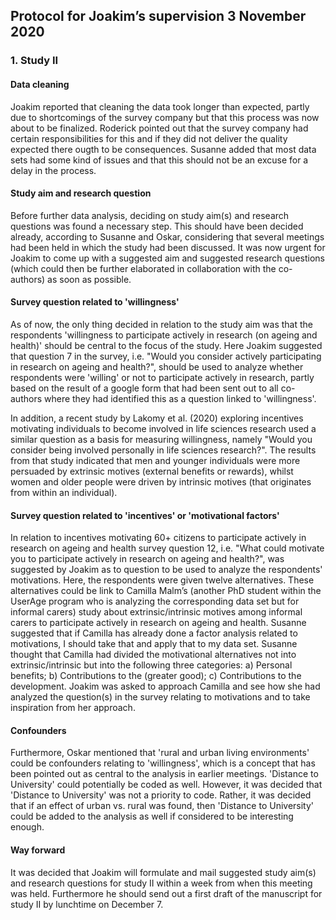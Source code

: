 ## Protocol for Joakim’s supervision 3 November 2020

### 1. Study II

#### Data cleaning
Joakim reported that cleaning the data took longer than expected, partly due to shortcomings of the survey company but that this process was now about to be finalized. Roderick pointed out that the survey company had certain responsibilities for this and if they did not deliver the quality expected there ougth to be consequences. Susanne added that most data sets had some kind of issues and that this should not be an excuse for a delay in the process.

#### Study aim and research question
Before further data analysis, deciding on study aim(s) and research questions was found a necessary step. This should have been decided already, according to Susanne and Oskar, considering that several meetings had been held in which the study had been discussed. It was now urgent for Joakim to come up with a suggested aim and suggested research questions (which could then be further elaborated in collaboration with the co-authors) as soon as possible. 

#### Survey question related to 'willingness'
As of now, the only thing decided in relation to the study aim was that the respondents 'willingness to participate actively in research (on ageing and health)' should be central to the focus of the study. Here Joakim suggested that question 7 in the survey, i.e. "Would you consider actively participating in research on ageing and health?", should be used to analyze whether respondents were 'willing' or not to participate actively in research, partly based on the result of a google form that had been sent out to all co-authors where they had identified this as a question linked to 'willingness'. 

In addition, a recent study by Lakomy et al. (2020) exploring incentives motivating individuals to become involved in life sciences research used a similar question as a basis for measuring willingness, namely "Would you consider being involved personally in life sciences research?". The results from that study indicated that men and younger individuals were more persuaded by extrinsic motives (external benefits or rewards), whilst women and older people were driven by intrinsic motives (that originates from within an individual). 

#### Survey question related to 'incentives' or 'motivational factors'
In relation to incentives motivating 60+ citizens to participate actively in research on ageing and health survey question 12, i.e. "What could motivate you to participate actively in research on ageing and health?", was suggested by Joakim as to question to be used to analyze the respondents' motivations. Here, the respondents were given twelve alternatives. These alternatives could be link to Camilla Malm’s (another PhD student within the UserAge program who is analyzing the corresponding data set but for informal carers) study about extrinsic/intrinsic motives among informal carers to participate actively in research on ageing and health. Susanne suggested that if Camilla has already done a factor analysis related to motivations, I should take that and apply that to my data set. Susanne thought that Camilla had divided the motivational alternatives not into extrinsic/intrinsic but into the following three categories: a) Personal benefits; b) Contributions to the (greater good); c) Contributions to the development. Joakim was asked to approach Camilla and see how she had analyzed the question(s) in the survey relating to motivations and to take inspiration from her approach. 

#### Confounders
Furthermore, Oskar mentioned that 'rural and urban living environments' could be confounders relating to 'willingness', which is a concept that has been pointed out as central to the analysis in earlier meetings. 'Distance to University' could potentially be coded as well. However, it was decided that 'Distance to University' was not a priority to code. Rather, it was decided that if an effect of urban vs. rural was found, then 'Distance to University' could be added to the analysis as well if considered to be interesting enough.

#### Way forward
It was decided that Joakim will formulate and mail suggested study aim(s) and research questions for study II within a week from when this meeting was held. Furthermore he should send out a first draft of the manuscript for study II by lunchtime on December 7.

<!--
### 2. Systematic literature review

In the last supervision, Joakim was asked to conduct a proper systematic literature review in order to better connect his PhD project and its individual studies to the adequate research literature. Joakim explained that he had so far constructed a search string, conducted a search in the SCOPUS database to see the number of hits it generated (=361) and in addition received some feedback on from Oskar and Susanne on the search string syntax. This was the search string Joakim had suggested:

> (citizen* OR public* OR people* OR patient* OR individual* OR person*) 

> AND (attitude* OR belie* OR opinion* OR perceiv* OR perception* OR idea* OR judgement* OR "ways of thinking" OR experience* OR aware* OR willing* OR value* OR impetus* OR incentive* OR inclination* OR interest* OR motive* OR reason* OR wish* OR disposition* OR drive*)

> AND (involv* OR engag* OR participat* OR collaborat* OR user-driven OR patient-driven OR co-produc* OR transdisciplinar* OR community-based)

> AND (research* OR scien*)

Oskar's feedback was that he wondered if the search string was intended to be used for an individual study or more broadly for the entire project. He also thought that the search string had an emphasis on citizens but that it omitted aging. Susanne thought that the following terms were missing: ‘user’; ‘communication’; 'knowledge translation’. In addition, she thought that the “approaches” we had identified such as ‘MODE 2’, ‘PPI’,’Participatory Action Research’ might also be fruitful to include.

Roderick comments concerned the time frame and whether or not the search should be limited to a Swedish or Scandinavian context. He also thought that 'ageing/aging' should be included in the search.

It was decided that the time frame should be set to 2000-2020; not restricted to a Scandinavian or Swedish context; that the search would include titles, abstracts and keywords; that it should contain only peer-reviewed articles and no gray literature; and that Joakim should conduct one generic search for all studies but then add (and deletes) some terms for the particular studies. Based on these instructions, Joakim will meet up with a librarian and perform literary searches as soon as possible.

### 3. Study I

Roderick had sent his detailed feedback on study I to Oskar, Susanne and Joakim a few weeks ago. During the meeting, Roderick summarized his feedback stating that the manuscript in its current form needed to link better to relevant literature on accessibility building and specifically to what had been done earlier by researchers at CASE. Here [WHO's Housing and health guidelines](https://www.who.int/publications/i/item/9789241550376) provided a good resource, he suggested. Additionaly, he thought that the study needed to anchor the concept of wicked problem more thoroughly in theory. Furthermore, in the conclusion we needed to more explicitly articulate what we had learned from the RC sessions and how it added to the current state of knowledge; what added value of using the RC we saw and whether using the method in the current way had enabled us to learn something new.

Joakim suggested an [article](https://www.ssoar.info/ssoar/handle/document/39517) by Mayring describing more explicitly and step-by-step the deductive content analysis method. However, Oskar pointed out that no critical comments had been given about deductive content analysis by the reviewers and Susanne stated that there was no time or idea to go back and redo the analysis at this point but that the article could very well be used later in my doctoral dissertation.

To summarize, it was decided that whilst Joakim would continue to focus on study II, Oskar would edit the manuscript of study I based on the initiated feedback provided by Roderick and the external reviewers. Then he would send the manuscript to Susanne who would send it to Joakim. It was considered realistic to submit the manuscript before Christmas or sonn after. 


### 4. Prolonging of doctoral studies due to Joakim's engagement in various boards outside of actual studies
Based on what was written in the document *Riktlinjer för förlängning av anställning som doktorand pga.
förtroendeuppdrag inom studentorganisationer och studentrepresentation vid Lunds universitet* (in Swedish) that Joakim had sent out before the meeting, a discussion was be held about the possibilities to prolong Joakim's doctoral studies due to his engagement in various boards. Susanne emphasized that even though the deadlines could be somewhat postponed due to Joakim's engagement elsewhere it would still require the same work load. Joakim was encouraged to edit his Gantt chart according to the updated deadlines.

### 5. Next supervision
Next supervision was decided to be held via zoom on **December 11 at 14.30-16**. Joakim will send the first draft of the manuscript for study II by lunchtime on December 7. Zoom link: <https://lu-se.zoom.us/j/62394249273>

-->

